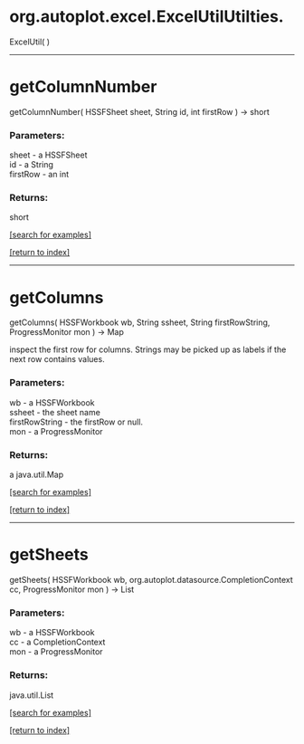 # org.autoplot.excel.ExcelUtilUtilties.
ExcelUtil( )


***
<a name="getColumnNumber"></a>
# getColumnNumber
getColumnNumber( HSSFSheet sheet, String id, int firstRow ) &rarr; short



### Parameters:
sheet - a HSSFSheet
<br>id - a String
<br>firstRow - an int

### Returns:
short


<a href="https://github.com/autoplot/dev/search?q=getColumnNumber&unscoped_q=getColumnNumber">[search for examples]</a>

<a href="https://github.com/autoplot/documentation/blob/master/javadoc/index-all.md">[return to index]</a>

***
<a name="getColumns"></a>
# getColumns
getColumns( HSSFWorkbook wb, String ssheet, String firstRowString, ProgressMonitor mon ) &rarr; Map

inspect the first row for columns.  Strings may be picked up as labels if the
 next row contains values.

### Parameters:
wb - a HSSFWorkbook
<br>ssheet - the sheet name
<br>firstRowString - the firstRow or null.
<br>mon - a ProgressMonitor

### Returns:
a java.util.Map


<a href="https://github.com/autoplot/dev/search?q=getColumns&unscoped_q=getColumns">[search for examples]</a>

<a href="https://github.com/autoplot/documentation/blob/master/javadoc/index-all.md">[return to index]</a>

***
<a name="getSheets"></a>
# getSheets
getSheets( HSSFWorkbook wb, org.autoplot.datasource.CompletionContext cc, ProgressMonitor mon ) &rarr; List



### Parameters:
wb - a HSSFWorkbook
<br>cc - a CompletionContext
<br>mon - a ProgressMonitor

### Returns:
java.util.List


<a href="https://github.com/autoplot/dev/search?q=getSheets&unscoped_q=getSheets">[search for examples]</a>

<a href="https://github.com/autoplot/documentation/blob/master/javadoc/index-all.md">[return to index]</a>


